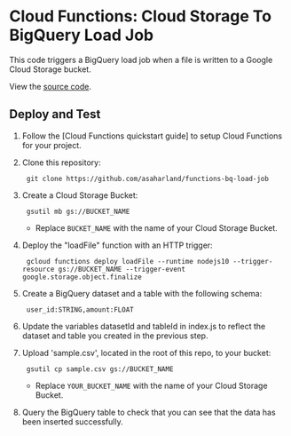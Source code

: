 # Cloud Functions: Cloud Storage To BigQuery Load Job

This code triggers a BigQuery load job when a file is written to a Google Cloud Storage bucket.

View the [source code][code].

[code]: index.js

## Deploy and Test

1. Follow the [Cloud Functions quickstart guide] to setup Cloud
Functions for your project.

1. Clone this repository:

        git clone https://github.com/asaharland/functions-bq-load-job

1. Create a Cloud Storage Bucket:

        gsutil mb gs://BUCKET_NAME

    * Replace `BUCKET_NAME` with the name of your Cloud Storage Bucket.

1. Deploy the "loadFile" function with an HTTP trigger:

        gcloud functions deploy loadFile --runtime nodejs10 --trigger-resource gs://BUCKET_NAME --trigger-event google.storage.object.finalize

1. Create a BigQuery dataset and a table with the following schema:

        user_id:STRING,amount:FLOAT

1. Update the variables datasetId and tableId in index.js to reflect the dataset and table you created in the previous step.

1. Upload 'sample.csv', located in the root of this repo, to your bucket:

        gsutil cp sample.csv gs://BUCKET_NAME

    * Replace `YOUR_BUCKET_NAME` with the name of your Cloud Storage Bucket.

1. Query the BigQuery table to check that you can see that the data has been inserted successfully.

